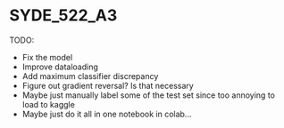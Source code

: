 # SYDE_522_A3

TODO:
* Fix the model
* Improve dataloading
* Add maximum classifier discrepancy
* Figure out gradient reversal? Is that necessary
* Maybe just manually label some of the test set since too annoying to load to kaggle
* Maybe just do it all in one notebook in colab...
